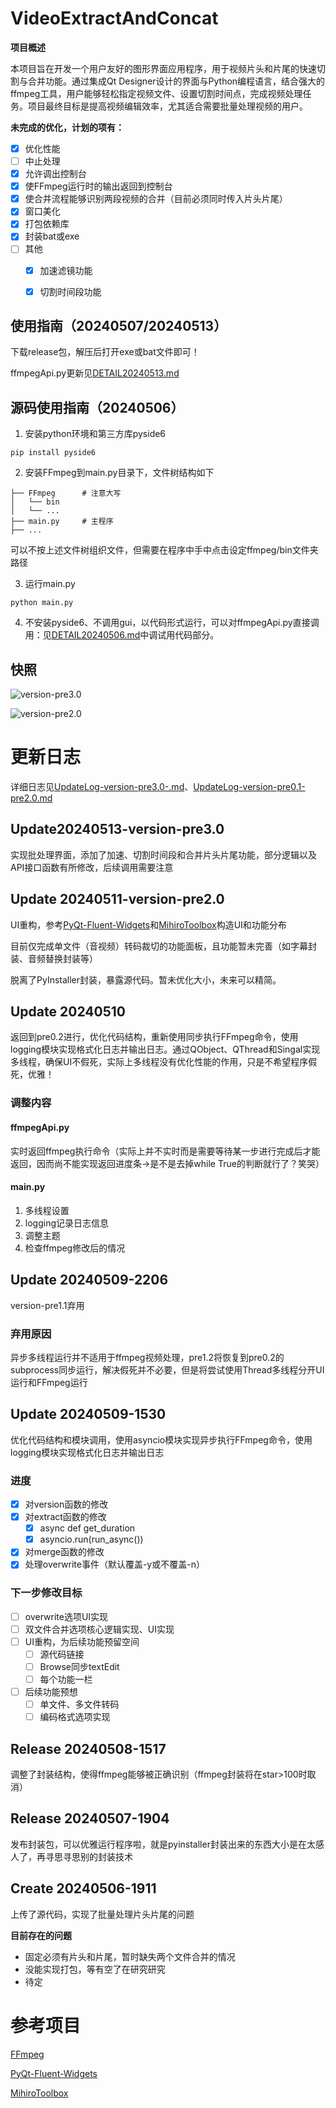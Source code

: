 # VideoExtractAndConcat

**项目概述**

本项目旨在开发一个用户友好的图形界面应用程序，用于视频片头和片尾的快速切割与合并功能。通过集成Qt Designer设计的界面与Python编程语言，结合强大的ffmpeg工具，用户能够轻松指定视频文件、设置切割时间点，完成视频处理任务。项目最终目标是提高视频编辑效率，尤其适合需要批量处理视频的用户。

**未完成的优化，计划的项有：**

- [x] 优化性能
- [ ] 中止处理
- [x] 允许调出控制台
- [x] 使FFmpeg运行时的输出返回到控制台
- [x] 使合并流程能够识别两段视频的合并（目前必须同时传入片头片尾）
- [x] 窗口美化
- [x] 打包依赖库
- [x] 封装bat或exe
- [ ] 其他
  - [x] 加速滤镜功能
  - [x] 切割时间段功能


## 使用指南（20240507/20240513）

下载release包，解压后打开exe或bat文件即可！

ffmpegApi.py更新见[DETAIL20240513.md](docs/DETAIL20240513.md)

## 源码使用指南（20240506）

1. 安装python环境和第三方库pyside6

```
pip install pyside6
```

2. 安装FFmpeg到main.py目录下，文件树结构如下

```
├── FFmpeg    	# 注意大写           
│   └── bin
│   └── ...
├── main.py     # 主程序
├── ...      
```

可以不按上述文件树组织文件，但需要在程序中手中点击设定ffmpeg/bin文件夹路径

3. 运行main.py

```
python main.py
```

4. 不安装pyside6、不调用gui，以代码形式运行，可以对ffmpegApi.py直接调用：见[DETAIL20240506.md](docs\DETAIL20240506.md)中调试用代码部分。

## 快照

![version-pre3.0](https://github.com/wish2333/VideoExtractAndConcat/blob/master/docs/snapshot/VideoExtractAndConcat-version-pre3.0.jpg)

![version-pre2.0](https://github.com/wish2333/VideoExtractAndConcat/blob/master/docs/snapshot/VideoExtractAndConcat-version-pre2.0.jpg)

# 更新日志

详细日志见[UpdateLog-version-pre3.0-.md](docs/UpdateLog-version-pre3.0-.md)、[UpdateLog-version-pre0.1-pre2.0.md](docs/UpdateLog-version-pre0.1-pre2.0.md)

## Update20240513-version-pre3.0

实现批处理界面，添加了加速、切割时间段和合并片头片尾功能，部分逻辑以及API接口函数有所修改，后续调用需要注意

## Update 20240511-version-pre2.0

UI重构，参考[PyQt-Fluent-Widgets](https://github.com/zhiyiYo/PyQt-Fluent-Widgets)和[MihiroToolbox](https://github.com/Eanya-Tonic/MihiroToolbox)构造UI和功能分布

目前仅完成单文件（音视频）转码裁切的功能面板，且功能暂未完善（如字幕封装、音频替换封装等）

脱离了PyInstaller封装，暴露源代码。暂未优化大小，未来可以精简。

## Update 20240510

返回到pre0.2进行，优化代码结构，重新使用同步执行FFmpeg命令，使用logging模块实现格式化日志并输出日志。通过QObject、QThread和Singal实现多线程，确保UI不假死，实际上多线程没有优化性能的作用，只是不希望程序假死，优雅！

### 调整内容

#### ffmpegApi.py

实时返回ffmpeg执行命令（实际上并不实时而是需要等待某一步进行完成后才能返回，因而尚不能实现返回进度条→是不是去掉while True的判断就行了？笑哭）

#### main.py

1. 多线程设置
2. logging记录日志信息
3. 调整主题
4. 检查ffmpeg修改后的情况

## Update 20240509-2206

version-pre1.1弃用

### 弃用原因

异步多线程运行并不适用于ffmpeg视频处理，pre1.2将恢复到pre0.2的subprocess同步运行，解决假死并不必要，但是将尝试使用Thread多线程分开UI运行和FFmpeg运行

## Update 20240509-1530

优化代码结构和模块调用，使用asyncio模块实现异步执行FFmpeg命令，使用logging模块实现格式化日志并输出日志

### 进度

- [x] 对version函数的修改
- [x] 对extract函数的修改
  - [x] async def get_duration
  - [x] asyncio.run(run_async())
- [x] 对merge函数的修改
- [x] 处理overwrite事件（默认覆盖-y或不覆盖-n）

### 下一步修改目标

- [ ] overwrite选项UI实现
- [ ] 双文件合并选项核心逻辑实现、UI实现
- [ ] UI重构，为后续功能预留空间
  - [ ] 源代码链接
  - [ ] Browse同步textEdit
  - [ ] 每个功能一栏
- [ ] 后续功能预想
  - [ ] 单文件、多文件转码
  - [ ] 编码格式选项实现

## Release 20240508-1517

调整了封装结构，使得ffmpeg能够被正确识别（ffmpeg封装将在star>100时取消）

## Release 20240507-1904

发布封装包，可以优雅运行程序啦，就是pyinstaller封装出来的东西大小是在太感人了，再寻思寻思别的封装技术

## Create 20240506-1911

上传了源代码，实现了批量处理片头片尾的问题

**目前存在的问题**

- 固定必须有片头和片尾，暂时缺失两个文件合并的情况
- 没能实现打包，等有空了在研究研究
- 待定

# 参考项目

[FFmpeg](https://ffmpeg.org/download.html)

[PyQt-Fluent-Widgets](https://github.com/zhiyiYo/PyQt-Fluent-Widgets)

[MihiroToolbox](https://github.com/Eanya-Tonic/MihiroToolbox)

